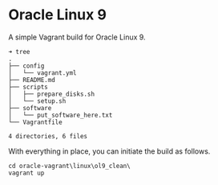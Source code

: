 # Oracle Linux 9

A simple Vagrant build for Oracle Linux 9.

```
➜ tree
.
├── config
│   └── vagrant.yml
├── README.md
├── scripts
│   ├── prepare_disks.sh
│   └── setup.sh
├── software
│   └── put_software_here.txt
└── Vagrantfile

4 directories, 6 files
```

With everything in place, you can initiate the build as follows.

```
cd oracle-vagrant\linux\ol9_clean\
vagrant up
```
